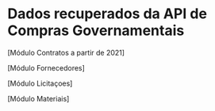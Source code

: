 # Dados recuperados da API de Compras Governamentais

[Módulo Contratos a partir de 2021]

[Módulo Fornecedores]

[Módulo Licitaçoes]

[Módulo Materiais]

